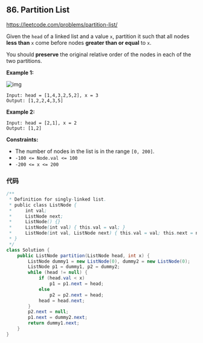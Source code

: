 ## 86. Partition List

https://leetcode.com/problems/partition-list/

Given the `head` of a linked list and a value `x`, partition it such that all nodes **less than** `x` come before nodes **greater than or equal** to `x`.

You should **preserve** the original relative order of the nodes in each of the two partitions.

 

**Example 1:**

![img](https://assets.leetcode.com/uploads/2021/01/04/partition.jpg)

```
Input: head = [1,4,3,2,5,2], x = 3
Output: [1,2,2,4,3,5]
```

**Example 2:**

```
Input: head = [2,1], x = 2
Output: [1,2]
```

 

**Constraints:**

- The number of nodes in the list is in the range `[0, 200]`.
- `-100 <= Node.val <= 100`
- `-200 <= x <= 200`

### 代码

```java
/**
 * Definition for singly-linked list.
 * public class ListNode {
 *     int val;
 *     ListNode next;
 *     ListNode() {}
 *     ListNode(int val) { this.val = val; }
 *     ListNode(int val, ListNode next) { this.val = val; this.next = next; }
 * }
 */
class Solution {
    public ListNode partition(ListNode head, int x) {
        ListNode dummy1 = new ListNode(0), dummy2 = new ListNode(0);
        ListNode p1 = dummy1, p2 = dummy2;
        while (head != null) {
            if (head.val < x)
                p1 = p1.next = head;
            else 
                p2 = p2.next = head;
            head = head.next;
        }
        p2.next = null;
        p1.next = dummy2.next;
        return dummy1.next;
    }
}
```

